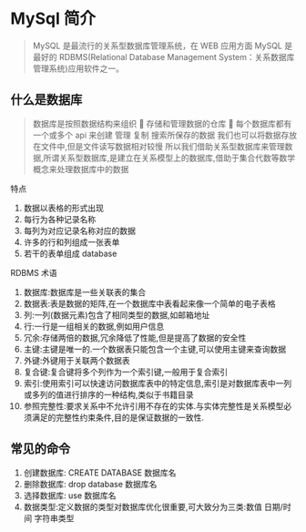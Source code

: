 # MySql 简介

> MySQL 是最流行的关系型数据库管理系统，在 WEB 应用方面 MySQL 是最好的 RDBMS(Relational Database Management System：关系数据库管理系统)应用软件之一。

## 什么是数据库

> 数据库是按照数据结构来组织  存储和管理数据的仓库
>  每个数据库都有一个或多个 api 来创建 管理 复制 搜索所保存的数据
> 我们也可以将数据存放在文件中,但是文件读写数据相对较慢
> 所以我们借助关系型数据库来管理数据,所谓关系型数据库,是建立在关系模型上的数据库,借助于集合代数等数学概念来处理数据库中的数据

特点

1. 数据以表格的形式出现
2. 每行为各种记录名称
3. 每列为对应记录名称对应的数据
4. 许多的行和列组成一张表单
5. 若干的表单组成 database

RDBMS 术语

1. 数据库:数据库是一些关联表的集合
2. 数据表:表是数据的矩阵,在一个数据库中表看起来像一个简单的电子表格
3. 列:一列(数据元素)包含了相同类型的数据,如邮箱地址
4. 行:一行是一组相关的数据,例如用户信息
5. 冗余:存储两倍的数据,冗余降低了性能,但是提高了数据的安全性
6. 主键:主键是唯一的.一个数据表只能包含一个主键,可以使用主键来查询数据
7. 外键:外键用于关联两个数据表
8. 复合键:复合键将多个列作为一个索引键,一般用于复合索引
9. 索引:使用索引可以快速访问数据库表中的特定信息,索引是对数据库表中一列或多列的值进行排序的一种结构,类似于书籍目录
10. 参照完整性:要求关系中不允许引用不存在的实体.与实体完整性是关系模型必须满足的完整性约束条件,目的是保证数据的一致性.

## 常见的命令

1. 创建数据库: CREATE DATABASE 数据库名
2. 删除数据库: drop database 数据库名
3. 选择数据库: use 数据库名
4. 数据类型:定义数据的类型对数据库优化很重要,可大致分为三类:数值 日期/时间 字符串类型
